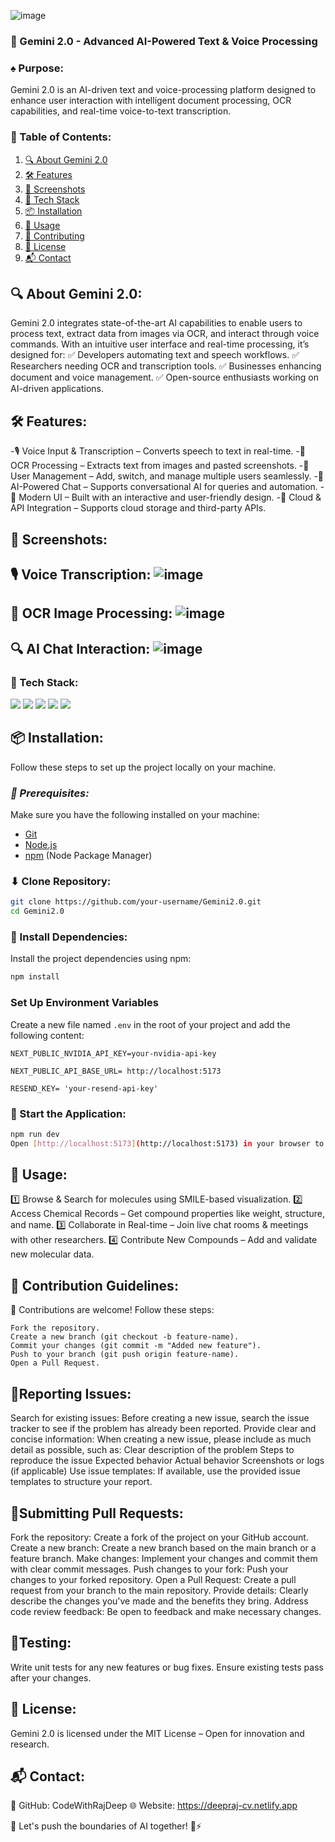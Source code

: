 ![image](https://github.com/user-attachments/assets/0ff2d9ef-79c2-4164-9c30-ddedb9479f94)

### 🧠 Gemini 2.0 - Advanced AI-Powered Text & Voice Processing

### ♠️ Purpose:
Gemini 2.0 is an AI-driven text and voice-processing platform designed to enhance user interaction with intelligent document processing, OCR capabilities, and real-time voice-to-text transcription.

### 📖 Table of Contents:

1. [🔍 About Gemini 2.0](#description)
2. [🛠 Features](#features)
3. [📸 Screenshots](#screenshots)
4. [🚀 Tech Stack](#techstack)
5. [📦 Installation](#install)
6. [🔧 Usage](#usage)
7. [🤝 Contributing](#contribution)
8. [📜 License](#license)
9. [📬 Contact](#contact)

## <a name="description"> 🔍 About Gemini 2.0: </a>

Gemini 2.0 integrates state-of-the-art AI capabilities to enable users to process text, extract data from images via OCR, and interact through voice commands. With an intuitive user interface and real-time processing, it’s designed for:
✅ Developers automating text and speech workflows.
✅ Researchers needing OCR and transcription tools.
✅ Businesses enhancing document and voice management.
✅ Open-source enthusiasts working on AI-driven applications.

## <a name="features"> 🛠 Features: </a>

-🎙️ Voice Input & Transcription – Converts speech to text in real-time.
-📄 OCR Processing – Extracts text from images and pasted screenshots.
-🔄 User Management – Add, switch, and manage multiple users seamlessly.
-🚀 AI-Powered Chat – Supports conversational AI for queries and automation.
-🎨 Modern UI – Built with an interactive and user-friendly design.
-🔗 Cloud & API Integration – Supports cloud storage and third-party APIs.

## <a name="screenshots"> 📸 Screenshots: </a>

## 🎙️ Voice Transcription: ![image](https://github.com/user-attachments/assets/3e20c5da-b2aa-4537-96f5-4f63317f93df)

## 📄 OCR Image Processing: ![image](https://github.com/user-attachments/assets/c66c5982-0dae-47f4-a6f6-4c84e37dba5c)

## 🔍 AI Chat Interaction: ![image](https://github.com/user-attachments/assets/9dc0d30f-c646-4be3-9524-6082589ed409)

### <a name="techstack"> 🚀 Tech Stack: </a>

<div> 
<img src="https://img.shields.io/badge/React_Native-20232A?style=for-the-badge&logo=react&logoColor=61DAFB"/>
<img src="https://img.shields.io/badge/Tailwind_CSS-38B2AC?style=for-the-badge&logo=tailwind-css&logoColor=white"/>
<img src="https://img.shields.io/badge/json%20web%20tokens-323330?style=for-the-badge&logo=json-web-tokens&logoColor=pink"/>
<img src="https://img.shields.io/badge/JavaScript-323330?style=for-the-badge&logo=javascript&logoColor=F7DF1E"/>
<img src="https://img.shields.io/badge/React_Native-20232A?style=for-the-badge&logo=react&logoColor=61DAFB"/>
</div>

## <a name="install">📦 Installation: </a>

Follow these steps to set up the project locally on your machine.

### *🔧 Prerequisites:*

Make sure you have the following installed on your machine:

- [Git](https://git-scm.com/)
- [Node.js](https://nodejs.org/en)
- [npm](https://www.npmjs.com/) (Node Package Manager)
  

### ⬇ Clone Repository:

```bash
git clone https://github.com/your-username/Gemini2.0.git
cd Gemini2.0
```

### 📌 Install Dependencies:

Install the project dependencies using npm:

```bash
npm install
```

### **Set Up Environment Variables**

Create a new file named `.env` in the root of your project and add the following content:

```env
NEXT_PUBLIC_NVIDIA_API_KEY=your-nvidia-api-key

NEXT_PUBLIC_API_BASE_URL= http://localhost:5173

RESEND_KEY= 'your-resend-api-key'
```

### 🚀 Start the Application:

```bash
npm run dev
Open [http://localhost:5173](http://localhost:5173) in your browser to view the project.
```

## <a name="usage"> 🔧 Usage: </a> 
1️⃣ Browse & Search for molecules using SMILE-based visualization.
2️⃣ Access Chemical Records – Get compound properties like weight, structure, and name.
3️⃣ Collaborate in Real-time – Join live chat rooms & meetings with other researchers.
4️⃣ Contribute New Compounds – Add and validate new molecular data.

## <a name="#contribution"> 🛂 Contribution Guidelines: </a> 

🚀 Contributions are welcome! Follow these steps:
```
Fork the repository.
Create a new branch (git checkout -b feature-name).
Commit your changes (git commit -m "Added new feature").
Push to your branch (git push origin feature-name).
Open a Pull Request.
```
##  📌Reporting Issues:

Search for existing issues: Before creating a new issue, search the issue tracker to see if the problem has already been reported. Provide clear and concise information: When creating a new issue, please include as much detail as possible, such as: Clear description of the problem Steps to reproduce the issue Expected behavior Actual behavior Screenshots or logs (if applicable) Use issue templates: If available, use the provided issue templates to structure your report.

## 📌Submitting Pull Requests:

Fork the repository: Create a fork of the project on your GitHub account. Create a new branch: Create a new branch based on the main branch or a feature branch. Make changes: Implement your changes and commit them with clear commit messages. Push changes to your fork: Push your changes to your forked repository. Open a Pull Request: Create a pull request from your branch to the main repository. Provide details: Clearly describe the changes you've made and the benefits they bring. Address code review feedback: Be open to feedback and make necessary changes.

## 📌Testing:

Write unit tests for any new features or bug fixes. Ensure existing tests pass after your changes.

## <a name="license"> 📜 License: </a> 

Gemini 2.0 is licensed under the MIT License – Open for innovation and research.

## <a name="contact"> 📬 Contact: </a>
🔗 GitHub: CodeWithRajDeep
🌐 Website: https://deepraj-cv.netlify.app

🚀 Let's push the boundaries of AI together! 🧠⚡

